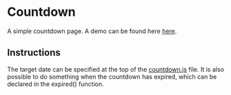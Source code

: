# Countdown

A simple countdown page. A demo can be found here [here](https://projects.timschneider.xyz/countdown).

## Instructions

The target date can be specified at the top of the [countdown.js](https://github.com/RanzigeButter/Countdown/blob/master/src/assets/js/scripts/countdown.js) file. It is also possible to do something when the countdown has expired, which can be declared in the expired() function.

